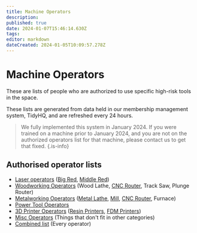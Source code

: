 ```yaml
---
title: Machine Operators
description: 
published: true
date: 2024-01-07T15:46:14.630Z
tags: 
editor: markdown
dateCreated: 2024-01-05T10:09:57.278Z
---
```


# Machine Operators

These are lists of people who are authorized to use specific high-risk tools in the space.

These lists are generated from data held in our membership management system, TidyHQ, and are refreshed every 24 hours.

> We fully implemented this system in January 2024. If you were trained on a machine prior to January 2024, and you are not on the authorized operators list for that machine, please contact us to get that fixed.
{.is-info}

## Authorised operator lists

 * [Laser operators](/docs/reports/Laser_operators) ([Big Red](/tools/lasers/bigred), [Middle Red](/tools/lasers/middlered))
 * [Woodworking Operators](/docs/reports/Wood_operators) (Wood Lathe, [CNC Router](/tools/cnc/swarf/swarfomat), Track Saw, Plunge Router)
 * [Metalworking Operators](/docs/reports/Metal_operators) ([Metal Lathe](/tools/lathe), [Mill](/tools/milling_machine), [CNC Router](/tools/cnc/swarf/swarfomat), Furnace)
 * [Power Tool Operators](/docs/reports/Power_operators)
 * [3D Printer Operators](/docs/reports/Printer_operators) ([Resin Printers](/tools/3dprinters/home#resin), [FDM Printers](/tools/3dprinters/home#fdm-filament))
 * [Misc Operators](/docs/reports/Misc_operators) (Things that don't fit in other categories)
 * [Combined list](/docs/reports/All_operators) (Every operator)